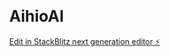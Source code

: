# AihioAI

[Edit in StackBlitz next generation editor ⚡️](https://stackblitz.com/~/github.com/anhava/AihioAI)